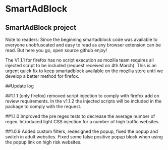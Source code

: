 # SmartAdBlock
## SmartAdBlock project

Note to readers: Since the beginning smartadblock code was available to everyone unobfuscated and easy to read as any browser extension can be read.
But here you go, open source github enjoy!

The V1.1.1 for firefox has no script execution as mozilla team requires all injected script to be included (request received on 4th March). This is an urgent quick fix to keep smartadblock available on the mozilla store until we develop a better method for firefox.

##Update log

##1.1.1
(only firefox) removed script injection to comply with firefox add on review requirements. In the v1.1.2 the injected scripts will be included in the package to comply with the request.

##1.1.0
Improved the pre regex tests to decrease the average number of regex. Introduced light CSS injection for a number of high traffic websites.

##1.0.9
Added custom filters, redesigned the popup, fixed the popup and switch in adult websites. Fixed some false positive popup block when using the popup link on high risk websites.
